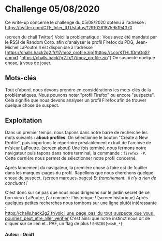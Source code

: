 ﻿# Challenge 05/08/2020

Ce write-up concerne le challenge du 05/08/2020 obtenu à l'adresse : 
https://twitter.com/CTF_Inter_IUT/status/1291026187595194370

(screen du chall Twitter)
Voici la problématique :
Vous avez été mandaté par le RSSI de Random Corp. afin d'analyser le profil Firefox du PDG, Jean-Michel LaPoutre Il est disponible à l'adresse [https://challs.hack2g2.fr/17/moz_profile.zip](https://t.co/KTHL1DmOqS?amp=1 "https://challs.hack2g2.fr/17/moz_profile.zip") 
On suspecte quelque chose, à vous de jouer.

## Mots-clés

Tout d'abord, nous devons prendre en considérations les mots-clés de la problématiques.
Nous pouvons noter "profil Firefox" ou encore "suspecte".
Cela signifie que nous devons analyser un profil Firefox afin de trouver quelque chose de suspect.

## Exploitation

Dans un premier temps, nous tapons dans notre barre de recherche les mots suivants :
**about:profiles**. On sélectionne le bouton "Create a New Profile", puis importons le répertoire préalablement extrait de l'archive de m'sieur LaPoutre.
(screen about)
Une fois terminé, nous fermons notre navigateur puis tapons dans notre terminal,
la commande : <code>firefox -P</code>. Cette dernière nous permet de sélectionner notre profil concerné.

Après lancement du navigateur, la première chose à faire est de fouiller dans les marques-pages du profil. Rapellons que nous cherchons quelque chose de suspect.
(screen marques-pages)
*Et franchement.. il n'y a rien de concluant !*

C'est donc sur ce pas que nous nous dirigeons sur le jardin secret de ce bon vieux LaPoutre, j'ai nommé : l'historique !
(screen historique)
Après quelques petites recherches nous tombons sur une ligne plutôt intéressante :
https://challs.hack2g2.fr/voici_une_page_pas_du_tout_suspecte_que_vous_pourriez_peut_etre_aller_verifier
C'est ainsi que notre instinct nous dit de cliquer sur ce lien et.. PAF, un flag de plus !
<code>ENSIBS{w4sH_*}</code>

#### Auteur : Onid1

